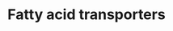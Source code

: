 ---
annotations:
- id: PW:0000103
  parent: regulatory pathway
  type: Pathway Ontology
  value: transport pathway
authors:
- Jkearns445
description: Long chain fatty acid (LCFA) transporters in different tissues
last-edited: 2021-02-26
organisms:
- Homo sapiens
redirect_from:
- /index.php/Pathway:WP5061
- /instance/WP5061
revision: null
schema-jsonld:
- '@context': https://schema.org/
  '@id': https://wikipathways.github.io/pathways/WP5061.html
  '@type': Dataset
  creator:
    '@type': Organization
    name: WikiPathways
  description: Long chain fatty acid (LCFA) transporters in different tissues
  keywords:
  - ''
  - ACSBG1
  - ACSBG2
  - ACSL1
  - ACSL3
  - ACSL4
  - ACSL5
  - ACSL6
  - CD36
  - COENZYME A
  - DBI
  - FABP1
  - FABP2
  - FABP3
  - FABP4
  - FABP5
  - FABP6
  - FABP7
  - FABP9
  - LCFAs
  - SLC27A1
  - SLC27A2
  - SLC27A3
  - SLC27A4
  - SLC27A5
  - SLC27A6
  license: CC0
  name: Fatty acid transporters
seo: CreativeWork
title: Fatty acid transporters
wpid: WP5061
---